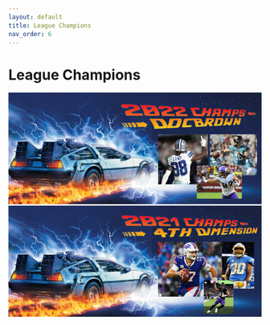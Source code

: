 ```yaml
---
layout: default
title: League Champions
nav_order: 6
---
```

# League Champions
![2022](/assets/2022Champs.jpg)
![2021](/assets/2021Champs.jpg)
